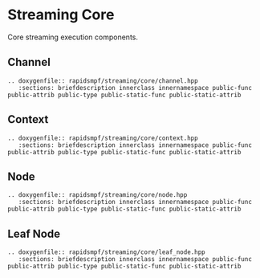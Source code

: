 # Streaming Core

Core streaming execution components.

## Channel

```{eval-rst}
.. doxygenfile:: rapidsmpf/streaming/core/channel.hpp
   :sections: briefdescription innerclass innernamespace public-func public-attrib public-type public-static-func public-static-attrib
```

## Context

```{eval-rst}
.. doxygenfile:: rapidsmpf/streaming/core/context.hpp
   :sections: briefdescription innerclass innernamespace public-func public-attrib public-type public-static-func public-static-attrib
```

## Node

```{eval-rst}
.. doxygenfile:: rapidsmpf/streaming/core/node.hpp
   :sections: briefdescription innerclass innernamespace public-func public-attrib public-type public-static-func public-static-attrib
```

## Leaf Node

```{eval-rst}
.. doxygenfile:: rapidsmpf/streaming/core/leaf_node.hpp
   :sections: briefdescription innerclass innernamespace public-func public-attrib public-type public-static-func public-static-attrib
```
